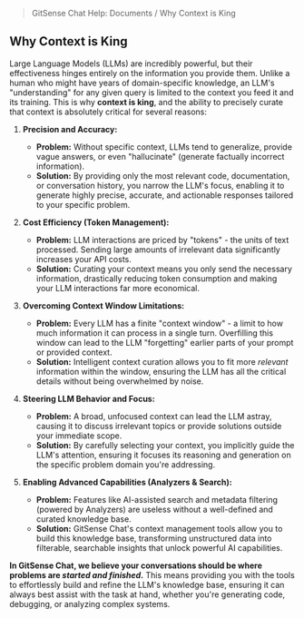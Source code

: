 <!--
Component: Why Context is King Documentation
Block-UUID: 0a8a0f70-cbc3-404c-b39b-2a7cef151846
Parent-UUID: N/A
Version: 1.0.0
Description: Explains the fundamental importance of context in LLM interactions and the criticality of curating an LLM's knowledge base in GitSense Chat.
Language: Markdown
Created-at: 2025-07-29T17:27:33.676Z
Authors: Gemini 2.5 Flash Thinking (v1.0.0)
-->


> GitSense Chat Help: Documents / Why Context is King

## Why Context is King

Large Language Models (LLMs) are incredibly powerful, but their effectiveness hinges entirely on the information you provide them. Unlike a human who might have years of domain-specific knowledge, an LLM's "understanding" for any given query is limited to the context you feed it and its training. This is why **context is king**, and the ability to precisely curate that context is absolutely critical for several reasons:

1.  **Precision and Accuracy:**
    *   **Problem:** Without specific context, LLMs tend to generalize, provide vague answers, or even "hallucinate" (generate factually incorrect information).
    *   **Solution:** By providing only the most relevant code, documentation, or conversation history, you narrow the LLM's focus, enabling it to generate highly precise, accurate, and actionable responses tailored to your specific problem.

2.  **Cost Efficiency (Token Management):**
    *   **Problem:** LLM interactions are priced by "tokens" - the units of text processed. Sending large amounts of irrelevant data significantly increases your API costs.
    *   **Solution:** Curating your context means you only send the necessary information, drastically reducing token consumption and making your LLM interactions far more economical.

3.  **Overcoming Context Window Limitations:**
    *   **Problem:** Every LLM has a finite "context window" - a limit to how much information it can process in a single turn. Overfilling this window can lead to the LLM "forgetting" earlier parts of your prompt or provided context.
    *   **Solution:** Intelligent context curation allows you to fit more *relevant* information within the window, ensuring the LLM has all the critical details without being overwhelmed by noise.

4.  **Steering LLM Behavior and Focus:**
    *   **Problem:** A broad, unfocused context can lead the LLM astray, causing it to discuss irrelevant topics or provide solutions outside your immediate scope.
    *   **Solution:** By carefully selecting your context, you implicitly guide the LLM's attention, ensuring it focuses its reasoning and generation on the specific problem domain you're addressing.

5.  **Enabling Advanced Capabilities (Analyzers & Search):**
    *   **Problem:** Features like AI-assisted search and metadata filtering (powered by Analyzers) are useless without a well-defined and curated knowledge base.
    *   **Solution:** GitSense Chat's context management tools allow you to build this knowledge base, transforming unstructured data into filterable, searchable insights that unlock powerful AI capabilities.

**In GitSense Chat, we believe your conversations should be where problems are *started and finished*.** This means providing you with the tools to effortlessly build and refine the LLM's knowledge base, ensuring it can always best assist with the task at hand, whether you're generating code, debugging, or analyzing complex systems.

